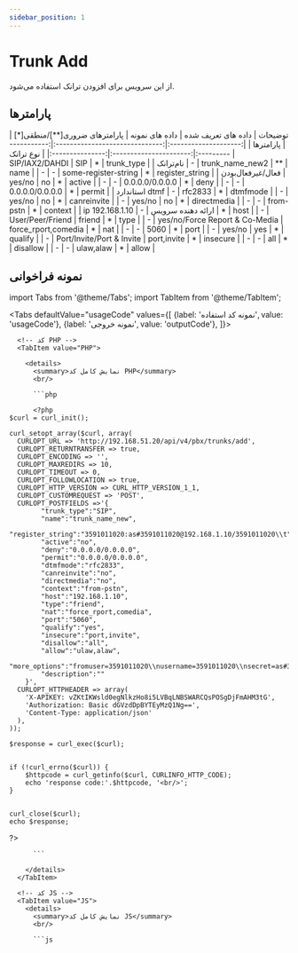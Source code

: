 ```yaml
---
sidebar_position: 1
---
```

# Trunk Add

از این سرویس برای افزودن ترانک استفاده می‌شود.

## پارامتر‌ها
<div class="custom-table">
|        توضیحات       |       داده های تعریف شده       |    داده های نمونه    | پارامترهای ضروری[**]/منطقی[*] |    پارامترها    |
|:--------------------:|:------------------------------:|:--------------------:|:----------------------:|:---------------:|
|       نوع ترانک      |         SIP/IAX2/DAHDI         |          SIP         |            *           |    trunk_type   |
|       نام‌ترانک       |                -               |    trunk_name_new2   |           **           |       name      |
|           -          |                -               | some-register-string |            *           | register_string |
|   فعال/غیرفعال‌بودن   |             yes/no             |          no          |            *           |      active     |
|           -          |                -               |    0.0.0.0/0.0.0.0   |            *           |       deny      |
|           -          |                -               |    0.0.0.0/0.0.0.0   |            *           |      permit     |
|    استاندارد dtmf    |                -               |        rfc2833       |            *           |     dtmfmode    |
|           -          |             yes/no             |          no          |            *           |   canreinvite   |
|           -          |             yes/no             |          no          |            *           |   directmedia   |
|           -          |                -               |       from-pstn      |            *           |     context     |
| ip ارائه دهنده سرویس |                -               |     192.168.1.10     |            *           |       host      |
|           -          |        User/Peer/Friend        |        friend        |            *           |       type      |
|           -          | yes/no/Force Report & Co-Media |  force_rport,comedia |            *           |       nat       |
|           -          |                -               |         5060         |            *           |       port      |
|           -          |             yes/no             |          yes         |            *           |     qualify     |
|           -          |    Port/Invite/Port & Invite   |      port,invite     |            *           |     insecure    |
|           -          |                -               |          all         |            *           |     disallow    |
|           -          |                -               |       ulaw,alaw      |            *           |      allow      |

</div>


## نمونه فراخوانی

<!--  -->

import Tabs from '@theme/Tabs';
import TabItem from '@theme/TabItem';

<Tabs
  defaultValue="usageCode"
  values={[
    {label: 'نمونه کد استفاده', value: 'usageCode'},
    {label: 'نمونه خروجی', value: 'outputCode'},
  ]}>

  <!-- تب نمونه کد استفاده -->
  <TabItem value="usageCode">
    <Tabs
      defaultValue="PHP"
      values={[
        {label: 'PHP', value: 'PHP'},
        {label: 'JS', value: 'JS'},
        {label: 'Curl', value: 'Curl'},
      ]}>

      <!-- کد PHP -->
      <TabItem value="PHP">
	  
        <details>
          <summary>نمایش کامل کد PHP</summary>
          <br/>

          ```php

		  <?php
	$curl = curl_init();

	curl_setopt_array($curl, array(
	  CURLOPT_URL => 'http://192.168.51.20/api/v4/pbx/trunks/add',
	  CURLOPT_RETURNTRANSFER => true,
	  CURLOPT_ENCODING => '',
	  CURLOPT_MAXREDIRS => 10,
	  CURLOPT_TIMEOUT => 0,
	  CURLOPT_FOLLOWLOCATION => true,
	  CURLOPT_HTTP_VERSION => CURL_HTTP_VERSION_1_1,
	  CURLOPT_CUSTOMREQUEST => 'POST',
	  CURLOPT_POSTFIELDS =>'{
			"trunk_type":"SIP",
			"name":"trunk_name_new",
			"register_string":"3591011020:as#3591011020@192.168.1.10/3591011020\\t",
			"active":"no",
			"deny":"0.0.0.0/0.0.0.0",
			"permit":"0.0.0.0/0.0.0.0",
			"dtmfmode":"rfc2833",
			"canreinvite":"no",
			"directmedia":"no",
			"context":"from-pstn",
			"host":"192.168.1.10",
			"type":"friend",
			"nat":"force_rport,comedia",
			"port":"5060",
			"qualify":"yes",
			"insecure":"port,invite",
			"disallow":"all",
			"allow":"ulaw,alaw",
			"more_options":"fromuser=3591011020\\nusername=3591011020\\nsecret=as#3591011020",
			"description":""
		}',
	  CURLOPT_HTTPHEADER => array(
		'X-APIKEY: vZKtIKWsld0egNlkzHo8i5LVBqLNBSWARCQsPOSgDjFmAHM3tG',
		'Authorization: Basic dGVzdDpBYTEyMzQ1Ng==',
		'Content-Type: application/json'
	  ),
	));

	$response = curl_exec($curl);


	if (!curl_errno($curl)) {
		$httpcode = curl_getinfo($curl, CURLINFO_HTTP_CODE);
		echo 'response code:'.$httpcode, '<br/>';
	}


	curl_close($curl);
	echo $response;
?>

          ```

        </details>
      </TabItem>

      <!-- کد JS -->
      <TabItem value="JS">
        <details>
          <summary>نمایش کامل کد JS</summary>
          <br/>

          ```js

<html>
			<head>
				<script src="https://ajax.googleapis.com/ajax/libs/jquery/3.5.1/jquery.min.js"></script>
			</head>
		<body>
			<script>
				var settings = {
				  "url": "http://192.168.51.20/api/v4/pbx/trunks/add",
				  "method": "POST",
				  "timeout": 0,
				  "headers": {
					"X-APIKEY": "vZKtIKWsld0egNlkzHo8i5LVBqLNBSWARCQsPOSgDjFmAHM3tG",
					"Authorization": "Basic dGVzdDpBYTEyMzQ1Ng==",
					"Content-Type": "application/json"
				  },
				  "data": JSON.stringify({
					  "trunk_type": "SIP",
					  "name": "trunk_name_new",
					  "register_string": "3591011020:as#3591011020@192.168.1.10/3591011020\t",
					  "active": "no",
					  "deny": "0.0.0.0/0.0.0.0",
					  "permit": "0.0.0.0/0.0.0.0",
					  "dtmfmode": "rfc2833",
					  "canreinvite": "no",
					  "directmedia": "no",
					  "context": "from-pstn",
					  "host": "192.168.1.10",
					  "type": "friend",
					  "nat": "force_rport,comedia",
					  "port": "5060",
					  "qualify": "yes",
					  "insecure": "port,invite",
					  "disallow": "all",
					  "allow": "ulaw,alaw",
					  "more_options": "fromuser=3591011020\nusername=3591011020\nsecret=as#3591011020",
					  "description": ""
					}),
				};



					$.ajax(settings).always(function (jqXHR) {
						console.log("response code: " + jqXHR.status + " " + jqXHR.statusText);
						console.log("response body: " + jqXHR.responseText);
					});
			</script>
		</body>
	</html>

          ```

        </details>
      </TabItem>

      <TabItem value="Curl">
        <details>
          <summary>نمایش کامل کد Curl</summary>
          <br/>

          ```bash

			curl --location --request POST 'http://192.168.51.20/api/v4/pbx/trunks/add' \
			--header 'X-APIKEY: vZKtIKWsld0egNlkzHo8i5LVBqLNBSWARCQsPOSgDjFmAHM3tG' \
			--header 'Authorization: Basic dGVzdDpBYTEyMzQ1Ng==' \
			--header 'Content-Type: application/json' \
			--data-raw '{
				"trunk_type":"SIP",
				"name":"trunk_name_new",
				"register_string":"3591011020:as#3591011020@192.168.1.10/3591011020\t",
				"active":"no",
				"deny":"0.0.0.0/0.0.0.0",
				"permit":"0.0.0.0/0.0.0.0",
				"dtmfmode":"rfc2833",
				"canreinvite":"no",
				"directmedia":"no",
				"context":"from-pstn",
				"host":"192.168.1.10",
				"type":"friend",
				"nat":"force_rport,comedia",
				"port":"5060",
				"qualify":"yes",
				"insecure":"port,invite",
				"disallow":"all",
				"allow":"ulaw,alaw",
				"more_options":"fromuser=3591011020\nusername=3591011020\nsecret=as#3591011020",
				"description":""
			}'

          ```

        </details>
      </TabItem>

    </Tabs>
  </TabItem>

  <TabItem value="outputCode">

      ```shell

		{
			"success": 1,
			"message": "Requested operation is done successfully",
			"data": {
				"_id": "64b788b111294d248a477205"
			}
		}

      ```
  </TabItem>

</Tabs>
